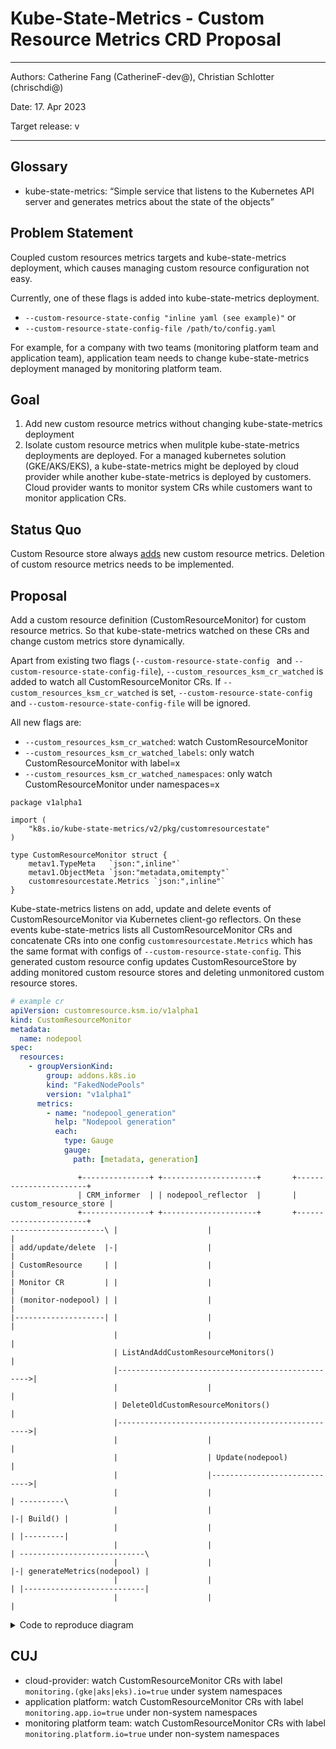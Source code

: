 # Kube-State-Metrics - Custom Resource Metrics CRD Proposal


---

Authors: Catherine Fang (CatherineF-dev@), Christian Schlotter (chrischdi@)

Date: 17. Apr 2023

Target release: v

---


## Glossary

- kube-state-metrics: “Simple service that listens to the Kubernetes API server
  and generates metrics about the state of the objects”

## Problem Statement

Coupled custom resources metrics targets and kube-state-metrics deployment, which causes managing custom resource configuration not easy.

Currently, one of these flags is added into kube-state-metrics deployment.
* `--custom-resource-state-config "inline yaml (see example)"` or
* `--custom-resource-state-config-file /path/to/config.yaml`

For example, for a company with two teams (monitoring platform team and application team), application team needs to change kube-state-metrics deployment managed by monitoring platform team.


## Goal

1. Add new custom resource metrics without changing kube-state-metrics deployment
2. Isolate custom resource metrics when mulitple kube-state-metrics deployments are deployed. For a managed kubernetes solution (GKE/AKS/EKS), a kube-state-metrics might be deployed by cloud provider while another kube-state-metrics is deployed by customers. Cloud provider wants to monitor system CRs while customers want to monitor application CRs.

## Status Quo

Custom Resource store always [adds](https://github.com/kubernetes/kube-state-metrics/blob/main/internal/store/builder.go#L186) new custom resource metrics. Deletion of custom resource metrics needs to be implemented.

## Proposal

Add a custom resource definition (CustomResourceMonitor) for custom resource metrics.
So that kube-state-metrics watched on these CRs and change custom metrics store dynamically.

Apart from existing two flags (`--custom-resource-state-config ` and `--custom-resource-state-config-file`), `--custom_resources_ksm_cr_watched` is added to watch all CustomResourceMonitor CRs.
If `--custom_resources_ksm_cr_watched` is set, `--custom-resource-state-config` and `--custom-resource-state-config-file` will be ignored.

All new flags are:
* `--custom_resources_ksm_cr_watched`: watch CustomResourceMonitor
* `--custom_resources_ksm_cr_watched_labels`: only watch CustomResourceMonitor with label=x
* `--custom_resources_ksm_cr_watched_namespaces`: only watch CustomResourceMonitor under namespaces=x


```
package v1alpha1

import (
	"k8s.io/kube-state-metrics/v2/pkg/customresourcestate"
)

type CustomResourceMonitor struct {
	metav1.TypeMeta   `json:",inline"`
	metav1.ObjectMeta `json:"metadata,omitempty"`
	customresourcestate.Metrics `json:",inline"`
}
```

Kube-state-metrics listens on add, update and delete events of CustomResourceMonitor via Kubernetes
client-go reflectors. On these events kube-state-metrics lists all CustomResourceMonitor CRs and concatenate CRs into one config `customresourcestate.Metrics` which has the same format with configs of `--custom-resource-state-config`. This generated custom resource config updates CustomResourceStore by adding monitored custom resource stores and deleting unmonitored custom resource stores.


```yaml
# example cr
apiVersion: customresource.ksm.io/v1alpha1
kind: CustomResourceMonitor
metadata:
  name: nodepool
spec:
  resources:
    - groupVersionKind:
        group: addons.k8s.io
        kind: "FakedNodePools"
        version: "v1alpha1"
      metrics:
        - name: "nodepool_generation"
          help: "Nodepool generation"
          each:
            type: Gauge
            gauge:
              path: [metadata, generation]
```


```
               +---------------+ +---------------------+       +-----------------------+
               | CRM_informer  | | nodepool_reflector  |       | custom_resource_store |
               +---------------+ +---------------------+       +-----------------------+
---------------------\ |                    |                              |
| add/update/delete  |-|                    |                              |
| CustomResource     | |                    |                              |
| Monitor CR         | |                    |                              |
| (monitor-nodepool) | |                    |                              |
|--------------------| |                    |                              |
                       |                    |                              |
                       | ListAndAddCustomResourceMonitors()                |
                       |-------------------------------------------------->|
                       |                    |                              |
                       | DeleteOldCustomResourceMonitors()                 |
                       |-------------------------------------------------->|
                       |                    |                              |
                       |                    | Update(nodepool)             |
                       |                    |----------------------------->|
                       |                    |                              | ----------\
                       |                    |                              |-| Build() |
                       |                    |                              | |---------|
                       |                    |                              | ----------------------------\
                       |                    |                              |-| generateMetrics(nodepool) |
                       |                    |                              | |---------------------------|
                       |                    |                              |
```

<details>
 <summary>Code to reproduce diagram</summary>

Build via [text-diagram](http://weidagang.github.io/text-diagram/)

```
object CRM_informer nodepool_reflector custom_resource_store

note left of CRM_informer: add/update/delete \n CustomResource \n Monitor CR \n(monitor-nodepool)
CRM_informer -> custom_resource_store: ListAndAddCustomResourceMonitors()
CRM_informer -> custom_resource_store: DeleteOldCustomResourceMonitors()


nodepool_reflector -> custom_resource_store: Update(nodepool)

note right of custom_resource_store: Build()

note right of custom_resource_store: generateMetrics(nodepool)
```


</details>


## CUJ
* cloud-provider: watch CustomResourceMonitor CRs with label `monitoring.(gke|aks|eks).io=true` under system namespaces
* application platform: watch CustomResourceMonitor CRs with label `monitoring.app.io=true` under non-system namespaces
* monitoring platform team: watch CustomResourceMonitor CRs with label `monitoring.platform.io=true` under non-system namespaces